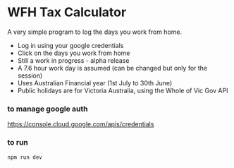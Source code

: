 # WFH Tax Calculator

A very simple program to log the days you work from home.

- Log in using your google credentials
- Click on the days you work from home
- Still a work in progress - alpha release
- A 7.6 hour work day is assumed (can be changed but only for the session)
- Uses Australian Financial year (1st July to 30th June)
- Public holidays are for Victoria Australia, using the Whole of Vic Gov API

### to manage google auth

https://console.cloud.google.com/apis/credentials

### to run

`npm run dev`
